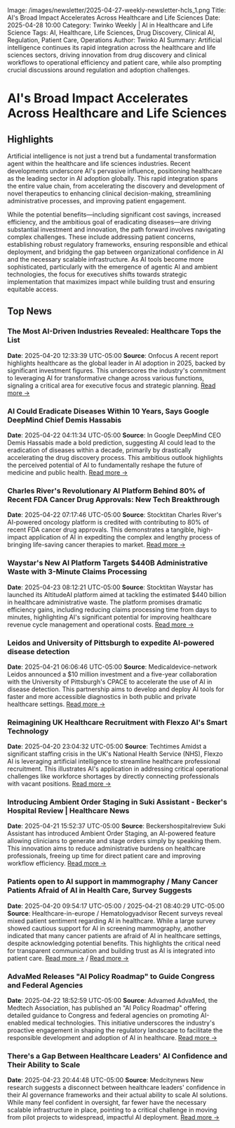 Image: /images/newsletter/2025-04-27-weekly-newsletter-hcls_1.png
Title: AI's Broad Impact Accelerates Across Healthcare and Life Sciences
Date: 2025-04-28 10:00
Category: Twinko Weekly | AI in Healthcare and Life Science
Tags: AI, Healthcare, Life Sciences, Drug Discovery, Clinical AI, Regulation, Patient Care, Operations
Author: Twinko AI
Summary: Artificial intelligence continues its rapid integration across the healthcare and life sciences sectors, driving innovation from drug discovery and clinical workflows to operational efficiency and patient care, while also prompting crucial discussions around regulation and adoption challenges.

# AI's Broad Impact Accelerates Across Healthcare and Life Sciences

## Highlights

Artificial intelligence is not just a trend but a fundamental transformation agent within the healthcare and life sciences industries. Recent developments underscore AI's pervasive influence, positioning healthcare as the leading sector in AI adoption globally. This rapid integration spans the entire value chain, from accelerating the discovery and development of novel therapeutics to enhancing clinical decision-making, streamlining administrative processes, and improving patient engagement.

While the potential benefits—including significant cost savings, increased efficiency, and the ambitious goal of eradicating diseases—are driving substantial investment and innovation, the path forward involves navigating complex challenges. These include addressing patient concerns, establishing robust regulatory frameworks, ensuring responsible and ethical deployment, and bridging the gap between organizational confidence in AI and the necessary scalable infrastructure. As AI tools become more sophisticated, particularly with the emergence of agentic AI and ambient technologies, the focus for executives shifts towards strategic implementation that maximizes impact while building trust and ensuring equitable access.

## Top News

### The Most AI-Driven Industries Revealed: Healthcare Tops the List

**Date**: 2025-04-20 12:33:39 UTC-05:00  **Source**: Onfocus
A recent report highlights healthcare as the global leader in AI adoption in 2025, backed by significant investment figures. This underscores the industry's commitment to leveraging AI for transformative change across various functions, signaling a critical area for executive focus and strategic planning.
[Read more →](https://www.onfocus.news/the-most-ai-driven-industries-revealed-healthcare-tops-the-list/)

### AI Could Eradicate Diseases Within 10 Years, Says Google DeepMind Chief Demis Hassabis

**Date**: 2025-04-22 04:11:34 UTC-05:00  **Source**: In
Google DeepMind CEO Demis Hassabis made a bold prediction, suggesting AI could lead to the eradication of diseases within a decade, primarily by drastically accelerating the drug discovery process. This ambitious outlook highlights the perceived potential of AI to fundamentally reshape the future of medicine and public health.
[Read more →](https://in.mashable.com/tech/93052/ai-could-eradicate-diseases-within-10-years-says-google-deepmind-chief-demis-hassabis)

### Charles River's Revolutionary AI Platform Behind 80% of Recent FDA Cancer Drug Approvals: New Tech Breakthrough

**Date**: 2025-04-22 07:17:46 UTC-05:00  **Source**: Stocktitan
Charles River's AI-powered oncology platform is credited with contributing to 80% of recent FDA cancer drug approvals. This demonstrates a tangible, high-impact application of AI in expediting the complex and lengthy process of bringing life-saving cancer therapies to market.
[Read more →](https://www.stocktitan.net/news/CRL/charles-river-leverages-advanced-technology-to-expedite-oncology-gph2tko2ejbm.html)

### Waystar's New AI Platform Targets $440B Administrative Waste with 3-Minute Claims Processing

**Date**: 2025-04-23 08:12:21 UTC-05:00  **Source**: Stocktitan
Waystar has launched its AltitudeAI platform aimed at tackling the estimated $440 billion in healthcare administrative waste. The platform promises dramatic efficiency gains, including reducing claims processing time from days to minutes, highlighting AI's significant potential for improving healthcare revenue cycle management and operational costs.
[Read more →](https://www.stocktitan.net/news/WAY/waystar-launches-new-generative-ai-and-advanced-automation-across-aj4rhjaux34x.html)

### Leidos and University of Pittsburgh to expedite AI-powered disease detection

**Date**: 2025-04-21 06:06:46 UTC-05:00  **Source**: Medicaldevice-network
Leidos announced a $10 million investment and a five-year collaboration with the University of Pittsburgh's CPACE to accelerate the use of AI in disease detection. This partnership aims to develop and deploy AI tools for faster and more accessible diagnostics in both public and private healthcare settings.
[Read more →](https://www.medicaldevice-network.com/news/leidos-university-of-pittsburgh/)

### Reimagining UK Healthcare Recruitment with Flexzo AI's Smart Technology

**Date**: 2025-04-20 23:04:32 UTC-05:00  **Source**: Techtimes
Amidst a significant staffing crisis in the UK's National Health Service (NHS), Flexzo AI is leveraging artificial intelligence to streamline healthcare professional recruitment. This illustrates AI's application in addressing critical operational challenges like workforce shortages by directly connecting professionals with vacant positions.
[Read more →](https://www.techtimes.com/articles/310069/20250420/reimagining-uk-healthcare-recruitment-flexzo-ais-smart-technology.htm)

### Introducing Ambient Order Staging in Suki Assistant - Becker's Hospital Review | Healthcare News

**Date**: 2025-04-21 15:52:37 UTC-05:00  **Source**: Beckershospitalreview
Suki Assistant has introduced Ambient Order Staging, an AI-powered feature allowing clinicians to generate and stage orders simply by speaking them. This innovation aims to reduce administrative burdens on healthcare professionals, freeing up time for direct patient care and improving workflow efficiency.
[Read more →](https://www.beckershospitalreview.com/healthcare-information-technology/ai/introducing-ambient-order-staging-in-suki-assistant/)

### Patients open to AI support in mammography / Many Cancer Patients Afraid of AI in Health Care, Survey Suggests

**Date**: 2025-04-20 09:54:17 UTC-05:00 / 2025-04-21 08:40:29 UTC-05:00  **Source**: Healthcare-in-europe / Hematologyadvisor
Recent surveys reveal mixed patient sentiment regarding AI in healthcare. While a large survey showed cautious support for AI in screening mammography, another indicated that many cancer patients are afraid of AI in healthcare settings, despite acknowledging potential benefits. This highlights the critical need for transparent communication and building trust as AI is integrated into patient care.
[Read more →](https://healthcare-in-europe.com/en/news/patients-support-ai-mammography.html) / [Read more →](https://www.hematologyadvisor.com/news/many-cancer-patients-afraid-of-ai-in-health-care-survey-suggests/)

### AdvaMed Releases "AI Policy Roadmap" to Guide Congress and Federal Agencies

**Date**: 2025-04-22 18:52:59 UTC-05:00  **Source**: Advamed
AdvaMed, the Medtech Association, has published an "AI Policy Roadmap" offering detailed guidance to Congress and federal agencies on promoting AI-enabled medical technologies. This initiative underscores the industry's proactive engagement in shaping the regulatory landscape to facilitate the responsible development and adoption of AI in healthcare.
[Read more →](https://www.advamed.org/industry-updates/news/advamed-releases-ai-policy-roadmap-to-guide-congress-and-federal-agencies/)

### There's a Gap Between Healthcare Leaders' AI Confidence and Their Ability to Scale

**Date**: 2025-04-23 20:44:48 UTC-05:00  **Source**: Medcitynews
New research suggests a disconnect between healthcare leaders' confidence in their AI governance frameworks and their actual ability to scale AI solutions. While many feel confident in oversight, far fewer have the necessary scalable infrastructure in place, pointing to a critical challenge in moving from pilot projects to widespread, impactful AI deployment.
[Read more →](https://medcitynews.com/2025/04/healthcare-ai-technology-2/)